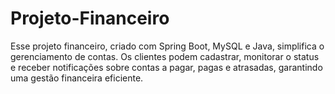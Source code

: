 # Projeto-Financeiro
Esse projeto financeiro, criado com Spring Boot, MySQL e Java, simplifica o gerenciamento de contas. Os clientes podem cadastrar, monitorar o status e receber notificações sobre contas a pagar, pagas e atrasadas, garantindo uma gestão financeira eficiente.
